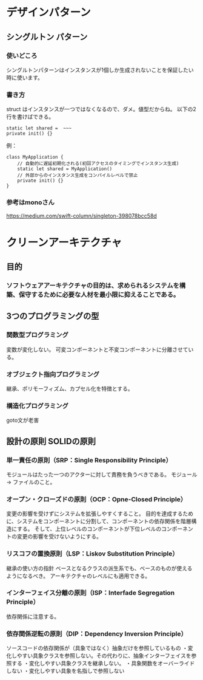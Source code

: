 # デザインパターン
## シングルトン パターン
### 使いどころ
 シングルトンパターンはインスタンスが1個しか生成されないことを保証したい時に使います。
 
 ### 書き方
 struct はインスタンスが一つではなくなるので、ダメ。値型だからね。
 以下の2行を書けばできる。
 ```
 static let shared =  ~~~
 private init() {}
 ```
 例：
 ```
 class MyApplication {
     // 自動的に遅延初期化される(初回アクセスのタイミングでインスタンス生成)
     static let shared = MyApplication()
     // 外部からのインスタンス生成をコンパイルレベルで禁止
     private init() {}
 }
 ```
 
 ### 参考はmonoさん
 https://medium.com/swift-column/singleton-398078bcc58d
 
 
 # クリーンアーキテクチャ
 ## 目的
 ### ソフトウェアアーキテクチャの目的は、求められるシステムを構築、保守するために必要な人材を最小限に抑えることである。
 
 
 ## 3つのプログラミングの型
 ### 関数型プログラミング
 変数が変化しない。
 可変コンポーネントと不変コンポーネントに分離させている。
 
 ### オブジェクト指向プログラミング
継承、ポリモーフィズム、カプセル化を特徴とする。

### 構造化プログラミング
goto文が老害


## 設計の原則 SOLIDの原則

### 単一責任の原則（SRP：Single Responsibility Principle）
モジュールはたった一つのアクターに対して責務を負うべきである。
モジュール → ファイルのこと。

### オープン・クローズドの原則（OCP：Opne-Closed Principle）
変更の影響を受けずにシステムを拡張しやすくすること。
目的を達成するために、システムをコンポーネントに分割して、コンポーネントの依存関係を階層構造にする。
そして、上位レベルのコンポーネントが下位レベルのコンポーネントの変更の影響を受けないようにする。


### リスコフの置換原則（LSP：Liskov Substitution Principle）
継承の使い方の指針
ベースとなるクラスの派生系でも、ベースのものが使えるようになるべき。
アーキテクチャのレベルにも適用できる。

### インターフェイス分離の原則（ISP：Interfade Segregation Principle）
依存関係に注意する。

### 依存関係逆転の原則（DIP：Dependency Inversion Principle）
ソースコードの依存関係が（具象ではなく）抽象だけを参照しているもの
・変化しやすい具象クラスを参照しない。その代わりに、抽象インターフェイスを参照する
・変化しやすい具象クラスを継承しない。
・具象関数をオーバーライドしない
・変化しやすい具象を名指しで参照しない



